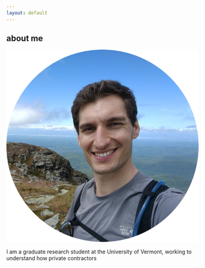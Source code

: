 ```yaml
---
layout: default
---
```


## about me

![profle](/assets/profile.png)

I am a graduate research student at the University of Vermont, working to understand how private contractors 

